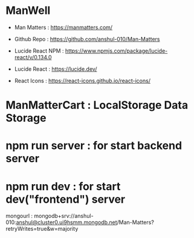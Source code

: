 # ManWell

- Man Matters : https://manmatters.com/

- Github Repo : https://github.com/anshul-010/Man-Matters

- Lucide React NPM : https://www.npmjs.com/package/lucide-react/v/0.134.0

- Lucide React : https://lucide.dev/

- React Icons : https://react-icons.github.io/react-icons/

# ManMatterCart : LocalStorage Data Storage

# npm run server : for start backend server

# npm run dev : for start dev("frontend") server

mongourl : mongodb+srv://anshul-010:anshul@cluster0.ui9hsmm.mongodb.net/Man-Matters?retryWrites=true&w=majority
